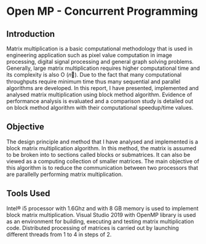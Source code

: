 # Open MP - Concurrent Programming

## Introduction
Matrix multiplication is a basic computational methodology that is used in engineering application
such as pixel value computation in image processing, digital signal processing and general graph
solving problems. Generally, large matrix multiplication requires higher computational time and its
complexity is also O (𝑛􀬷). Due to the fact that many computational throughputs require minimum time thus
many sequential and parallel algorithms are developed. In this report, I have presented, implemented and
analysed matrix multiplication using block method algorithm. Evidence of performance analysis is evaluated
and a comparison study is detailed out on block method algorithm with their computational speedup/time
values.

## Objective
The design principle and method that I have analysed and implemented is a block matrix
multiplication algorithm. In this method, the matrix is assumed to be broken into to sections called
blocks or submatrices. It can also be viewed as a computing collection of smaller matrices. The
main objective of this algorithm is to reduce the communication between two processors that are
parallelly performing matrix multiplication.

## Tools Used
Intel® i5 processor with 1.6Ghz and with 8 GB memory is used to implement block matrix
multiplication. Visual Studio 2019 with OpenMP library is used as an environment for building,
executing and testing matrix multiplication code. Distributed processing of matrices is carried out
by launching different threads from 1 to 4 in steps of 2.

